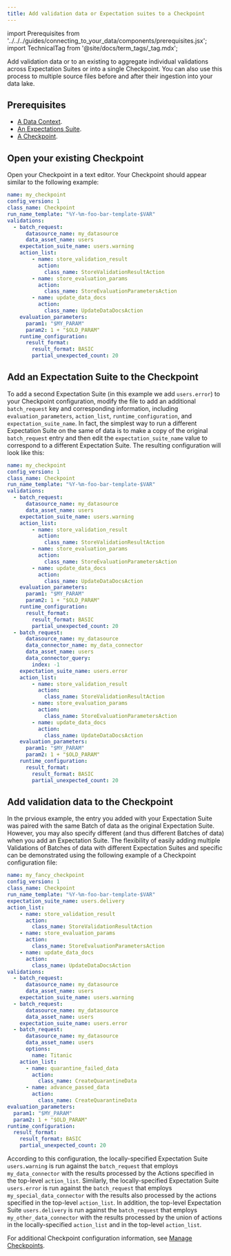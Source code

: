 ```yaml
---
title: Add validation data or Expectation suites to a Checkpoint
---
```


import Prerequisites from '../../../guides/connecting_to_your_data/components/prerequisites.jsx';
import TechnicalTag from '@site/docs/term_tags/_tag.mdx';

Add validation data or <TechnicalTag tag="expectation_suite" text="Expectation Suites" /> to an existing <TechnicalTag tag="checkpoint" text="Checkpoint" /> to aggregate individual validations across Expectation Suites or <TechnicalTag tag="datasource" text="Datasources" /> into a single Checkpoint. You can also use this process to <TechnicalTag tag="validation" text="Validate" /> multiple source files before and after their ingestion into your data lake.

## Prerequisites

<Prerequisites>

- [A Data Context](/guides/setup/configuring_data_contexts/instantiating_data_contexts/instantiate_data_context.md).
- [An Expectations Suite](/guides/expectations/how_to_create_and_edit_expectations_with_instant_feedback_from_a_sample_batch_of_data.md).
- [A Checkpoint](./how_to_create_a_new_checkpoint.md).

</Prerequisites>

## Open your existing Checkpoint

Open your Checkpoint in a text editor. Your Checkpoint should appear similar to the following example:

```yaml
name: my_checkpoint
config_version: 1
class_name: Checkpoint
run_name_template: "%Y-%m-foo-bar-template-$VAR"
validations:
  - batch_request:
      datasource_name: my_datasource
      data_asset_name: users
    expectation_suite_name: users.warning
    action_list:
        - name: store_validation_result
          action:
            class_name: StoreValidationResultAction
        - name: store_evaluation_params
          action:
            class_name: StoreEvaluationParametersAction
        - name: update_data_docs
          action:
            class_name: UpdateDataDocsAction
    evaluation_parameters:
      param1: "$MY_PARAM"
      param2: 1 + "$OLD_PARAM"
    runtime_configuration:
      result_format:
        result_format: BASIC
        partial_unexpected_count: 20
```

## Add an Expectation Suite to the Checkpoint

To add a second Expectation Suite (in this example we add ``users.error``) to your Checkpoint configuration, modify the file to add an additional `batch_request` key and corresponding information, including `evaluation_parameters`, `action_list`, `runtime_configuration`, and `expectation_suite_name`.  In fact, the simplest way to run a different Expectation Suite on the same <TechnicalTag tag="batch" text="Batch" /> of data is to make a copy of the original `batch_request` entry and then edit the `expectation_suite_name` value to correspond to a different Expectation Suite.  The resulting configuration will look like this:

```yaml
name: my_checkpoint
config_version: 1
class_name: Checkpoint
run_name_template: "%Y-%m-foo-bar-template-$VAR"
validations:
  - batch_request:
      datasource_name: my_datasource
      data_asset_name: users
    expectation_suite_name: users.warning
    action_list:
        - name: store_validation_result
          action:
            class_name: StoreValidationResultAction
        - name: store_evaluation_params
          action:
            class_name: StoreEvaluationParametersAction
        - name: update_data_docs
          action:
            class_name: UpdateDataDocsAction
    evaluation_parameters:
      param1: "$MY_PARAM"
      param2: 1 + "$OLD_PARAM"
    runtime_configuration:
      result_format:
        result_format: BASIC
        partial_unexpected_count: 20
  - batch_request:
      datasource_name: my_datasource
      data_connector_name: my_data_connector
      data_asset_name: users
      data_connector_query:
        index: -1
    expectation_suite_name: users.error
    action_list:
        - name: store_validation_result
          action:
            class_name: StoreValidationResultAction
        - name: store_evaluation_params
          action:
            class_name: StoreEvaluationParametersAction
        - name: update_data_docs
          action:
            class_name: UpdateDataDocsAction
    evaluation_parameters:
      param1: "$MY_PARAM"
      param2: 1 + "$OLD_PARAM"
    runtime_configuration:
      result_format:
        result_format: BASIC
        partial_unexpected_count: 20
```

## Add validation data to the Checkpoint

In the prvious example, the entry you added with your Expectation Suite was paired with the same Batch of data as the original Expectation Suite.  However, you may also specify different <TechnicalTag tag="batch_request" text="Batch Requests" /> (and thus different Batches of data) when you add an Expectation Suite.  The flexibility of easily adding multiple Validations of Batches of data with different Expectation Suites and specific <TechnicalTag tag="action" text="Actions" /> can be demonstrated using the following example of a Checkpoint configuration file:

```yaml
name: my_fancy_checkpoint
config_version: 1
class_name: Checkpoint
run_name_template: "%Y-%m-foo-bar-template-$VAR"
expectation_suite_name: users.delivery
action_list:
    - name: store_validation_result
      action:
        class_name: StoreValidationResultAction
    - name: store_evaluation_params
      action:
        class_name: StoreEvaluationParametersAction
    - name: update_data_docs
      action:
        class_name: UpdateDataDocsAction
validations:
  - batch_request:
      datasource_name: my_datasource
      data_asset_name: users
    expectation_suite_name: users.warning
  - batch_request:
      datasource_name: my_datasource
      data_asset_name: users
    expectation_suite_name: users.error
  - batch_request:
      datasource_name: my_datasource
      data_asset_name: users
      options:
        name: Titanic
    action_list:
      - name: quarantine_failed_data
        action:
          class_name: CreateQuarantineData
      - name: advance_passed_data
        action:
          class_name: CreateQuarantineData
evaluation_parameters:
  param1: "$MY_PARAM"
  param2: 1 + "$OLD_PARAM"
runtime_configuration:
  result_format:
    result_format: BASIC
    partial_unexpected_count: 20
```

According to this configuration, the locally-specified Expectation Suite ``users.warning`` is run against the ``batch_request`` that employs ``my_data_connector`` with the results processed by the Actions specified in the top-level ``action_list``. Similarly, the locally-specified Expectation Suite ``users.error`` is run against the ``batch_request`` that employs ``my_special_data_connector`` with the results also processed by the actions specified in the top-level ``action_list``. In addition, the top-level Expectation Suite ``users.delivery`` is run against the ``batch_request`` that employs ``my_other_data_connector`` with the results processed by the union of actions in the locally-specified ``action_list`` and in the top-level ``action_list``.

For additional Checkpoint configuration information, see [Manage Checkpoints](./checkpoint_lp.md).
